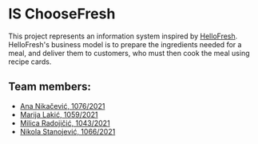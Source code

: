 # IS ChooseFresh
This project represents an information system inspired by [HelloFresh](https://www.hellofresh.com/). HelloFresh's business model is to prepare the ingredients needed for a meal, and deliver them to customers, who must then cook the meal using recipe cards.
## Team members:
- [Ana Nikačević, 1076/2021](https://github.com/AnaNika10)
- [Marija Lakić, 1059/2021](https://github.com/marijal74)
- [Milica Radojičić, 1043/2021](https://github.com/milicar7)
- [Nikola Stanojević, 1066/2021](https://github.com/StanojevicNikola)
